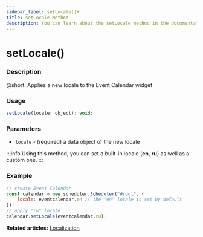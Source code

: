 ```yaml
---
sidebar_label: setLocale()+
title: setLocale Method
description: You can learn about the setLocale method in the documentation of the DHTMLX JavaScript Event Calendar library. Browse developer guides and API reference, try out code examples and live demos, and download a free 30-day evaluation version of DHTMLX Event Calendar.
---
```


# setLocale()

### Description

@short: Applies a new locale to the Event Calendar widget

### Usage

~~~jsx {}
setLocale(locale: object): void;
~~~

### Parameters

- `locale` - (required) a data object of the new locale 

:::info
Using this method, you can set a built-in locale (**en**, **ru**) as well as a custom one.
:::

### Example

~~~jsx {6}
// create Event Calendar
const calendar = new scheduler.Scheduler("#root", {
	locale: eventcalendar.en // the "en" locale is set by default
});
// apply "ru" locale
calendar.setLocale(eventcalendar.ru);
~~~

**Related articles:** [Localization](guides/localization.md)
